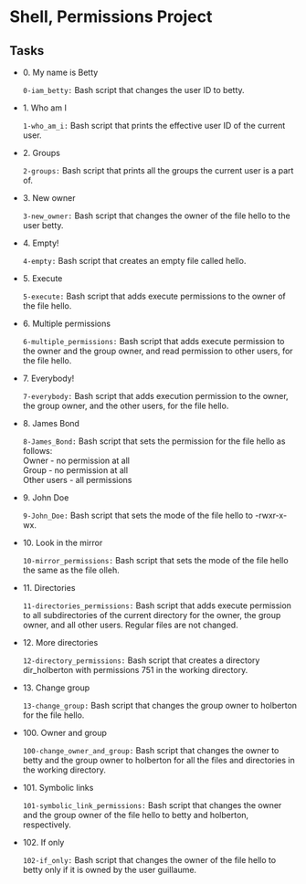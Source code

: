 <h1>Shell, Permissions Project</h1>
  <h2>Tasks</h2>

  <ul>
    <li>
      <p>0. My name is Betty</p>
      <code>0-iam_betty:</code> Bash script that changes the user ID to betty.
    </li>
    <li>
      <p>1. Who am I</p>
      <code>1-who_am_i:</code> Bash script that prints the effective user ID of the current user.
    </li>
    <li>
      <p>2. Groups</p>
      <code>2-groups:</code> Bash script that prints all the groups the current user is a part of.
    </li>
    <li>
      <p>3. New owner</p>
      <code>3-new_owner:</code> Bash script that changes the owner of the file hello to the user betty.
    </li>
    <li>
      <p>4. Empty!</p>
      <code>4-empty:</code> Bash script that creates an empty file called hello.
    </li>
    <li>
      <p>5. Execute</p>
      <code>5-execute:</code> Bash script that adds execute permissions to the owner of the file hello.
    </li>
    <li>
      <p>6. Multiple permissions</p>
      <code>6-multiple_permissions:</code> Bash script that adds execute permission to the owner and the group owner, and read permission to other users, for the file hello.
    </li>
    <li>
      <p>7. Everybody!</p>
      <code>7-everybody:</code> Bash script that adds execution permission to the owner, the group owner, and the other users, for the file hello.
    </li>
    <li>
      <p>8. James Bond</p>
      <code>8-James_Bond:</code> Bash script that sets the permission for the file hello as follows:
      <br>Owner - no permission at all
      <br>Group - no permission at all
      <br>Other users - all permissions
    </li>
    <li>
      <p>9. John Doe</p>
      <code>9-John_Doe:</code> Bash script that sets the mode of the file hello to -rwxr-x-wx.
    </li>
    <li>
      <p>10. Look in the mirror</p>
      <code>10-mirror_permissions:</code> Bash script that sets the mode of the file hello the same as the file olleh.
    </li>
    <li>
      <p>11. Directories</p>
      <code>11-directories_permissions:</code> Bash script that adds execute permission to all subdirectories of the current directory for the owner, the group owner, and all other users. Regular files are not changed.
    </li>
    <li>
      <p>12. More directories</p>
      <code>12-directory_permissions:</code> Bash script that creates a directory dir_holberton with permissions 751 in the working directory.
    </li>
    <li>
      <p>13. Change group</p>
      <code>13-change_group:</code> Bash script that changes the group owner to holberton for the file hello.
    </li>
    <li>
      <p>100. Owner and group</p>
      <code>100-change_owner_and_group:</code> Bash script that changes the owner to betty and the group owner to holberton for all the files and directories in the working directory.
    </li>
    <li>
      <p>101. Symbolic links</p>
      <code>101-symbolic_link_permissions:</code> Bash script that changes the owner and the group owner of the file hello to betty and holberton, respectively.
    </li>
    <li>
      <p>102. If only</p>
      <code>102-if_only:</code> Bash script that changes the owner of the file hello to betty only if it is owned by the user guillaume.
    </li>
  </ul>
